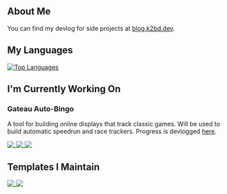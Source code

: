 ## About Me

You can find my devlog for side projects at [blog.k2bd.dev](https://blog.k2bd.dev).

## My Languages

[![Top Languages](https://github-readme-stats.vercel.app/api/top-langs/?username=k2bd&hide=html,css,javascript,dockerfile,shell&layout=compact&theme=cobalt2)](https://github.com/anuraghazra/github-readme-stats)

## I'm Currently Working On

### Gateau Auto-Bingo

A tool for building online displays that track classic games. Will be used to build automatic speedrun and race trackers. Progress is devlogged [here](https://blog.k2bd.dev/search/label/auto%20bingo).

<a href="https://github.com/k2bd/gateau-desktop">
  <img align="top" src="https://github-readme-stats.vercel.app/api/pin/?username=k2bd&repo=gateau-desktop&theme=cobalt2&show_owner=true" />
</a>
<a href="https://github.com/k2bd/gateau-api">
  <img align="top" src="https://github-readme-stats.vercel.app/api/pin/?username=k2bd&repo=gateau-api&theme=cobalt2&show_owner=true" />
</a>
<a href="https://github.com/k2bd/gateau-app">
  <img align="top" src="https://github-readme-stats.vercel.app/api/pin/?username=k2bd&repo=gateau-app&theme=cobalt2&show_owner=true" />
</a>

## Templates I Maintain

<a href="https://github.com/k2bd/action-python-poetry">
  <img align="top" src="https://github-readme-stats.vercel.app/api/pin/?username=k2bd&repo=action-python-poetry&theme=cobalt2&show_owner=true" />
</a>
<a href="https://github.com/k2bd/gcp-fastapi-poetry">
  <img align="top" src="https://github-readme-stats.vercel.app/api/pin/?username=k2bd&repo=gcp-fastapi-poetry&theme=cobalt2&show_owner=true" />
</a>

<!--
**k2bd/k2bd** is a ✨ _special_ ✨ repository because its `README.md` (this file) appears on your GitHub profile.

Here are some ideas to get you started:

- 🔭 I’m currently working on ...
- 🌱 I’m currently learning ...
- 👯 I’m looking to collaborate on ...
- 🤔 I’m looking for help with ...
- 💬 Ask me about ...
- 📫 How to reach me: ...
- 😄 Pronouns: ...
- ⚡ Fun fact: ...
-->
